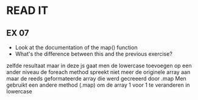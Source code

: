 # READ IT
## EX 07
* Look at the documentation of the map() function
* What's the difference between this and the previous exercise?


zelfde resultaat maar in deze js gaat men de lowercase toevoegen op een ander niveau
de foreach method spreekt niet meer de originele array aan maar de reeds geformateerde array die werd gecreeerd door .map
Men gebruikt een andere method (.map) om de array 1 voor 1 te veranderen in lowercase



